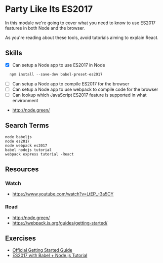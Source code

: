 # Party Like Its ES2017

In this module we're going to cover what you need to know to use ES2017 features
in both Node and the browser.

As you're reading about these tools, avoid tutorials aiming to explain React.

## Skills

- [x] Can setup a Node app to use ES2017 in Node

``` JavaScript
  npm install --save-dev babel-preset-es2017

```

- [ ] Can setup a Node app to compile ES2017 for the browser
- [ ] Can setup a Node app to use webpack to compile code for the browser
- [ ] Can lookup which JavaScript ES2017 feature is supported in what environment

- http://node.green/

## Search Terms

```
node babeljs
node es2017
node webpack es2017
babel nodejs tutorial
webpack express tutorial -React
```

## Resources

### Watch

- https://www.youtube.com/watch?v=LtEP_-3a5CY

### Read

- http://node.green/
- https://webpack.js.org/guides/getting-started/


## Exercises

- [Official Getting Started Guide](https://webpack.js.org/guides/getting-started/)
- [ES2017 with Babel + Node.js Tutorial](https://www.youtube.com/watch?v=LtEP_-3a5CY)
